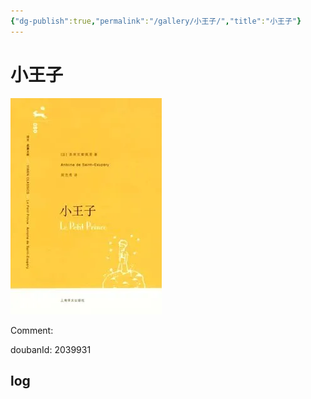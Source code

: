 ```yaml
---
{"dg-publish":true,"permalink":"/gallery/小王子/","title":"小王子"}
---
```



# 小王子

![image](https://raw.githubusercontent.com/hiraethecho/picx-images-hosting/master/picgo/20250529165243.webp)

Comment: 



doubanId: 2039931

## log

